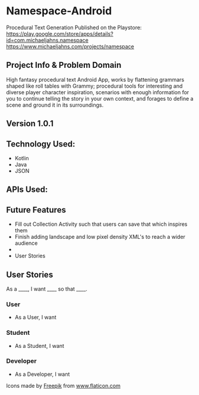 # Namespace-Android
Procedural Text Generation 
Published on the Playstore: https://play.google.com/store/apps/details?id=com.michaeljahns.namespace
https://www.michaeljahns.com/projects/namespace

## Project Info & Problem Domain
High fantasy procedural text Android App, works by flattening grammars shaped like roll tables with Grammy; procedural tools for interesting and diverse player character inspiration, scenarios with enough information for you to continue telling the story in your own context, and forages to define a scene and ground it in its surroundings.

## Version 1.0.1

## Technology Used:
- Kotlin
- Java
- JSON

## APIs Used:


## Future Features
- Fill out Collection Activity such that users can save that which inspires them
- Finish adding landscape and low pixel density XML's to reach a wider audience
- 
- User Stories

## User Stories
As a ____, I want ____ so that ____.

### User
- As a User, I want
### Student
- As a Student, I want
### Developer
- As a Developer, I want


<div>Icons made by <a href="http://www.freepik.com" title="Freepik">Freepik</a> from <a href="https://www.flaticon.com/" title="Flaticon">www.flaticon.com</a></div>
